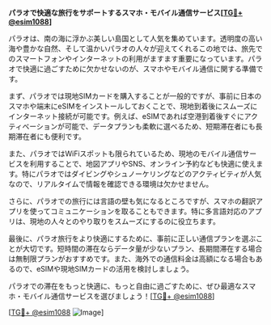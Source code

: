 **パラオで快適な旅行をサポートするスマホ・モバイル通信サービス[[TG💪+ @esim1088](https://t.me/s/esim1088)]**

パラオは、南の海に浮かぶ美しい島国として人気を集めています。透明度の高い海や豊かな自然、そして温かいパラオの人々が迎えてくれるこの地では、旅先でのスマートフォンやインターネットの利用がますます重要になっています。パラオで快適に過ごすために欠かせないのが、スマホやモバイル通信に関する準備です。

まず、パラオでは現地SIMカードを購入することが一般的ですが、事前に日本のスマホや端末にeSIMをインストールしておくことで、現地到着後にスムーズにインターネット接続が可能です。例えば、eSIMであれば空港到着後すぐにアクティベーションが可能で、データプランも柔軟に選べるため、短期滞在者にも長期滞在者にも便利です。

また、パラオではWiFiスポットも限られているため、現地のモバイル通信サービスを利用することで、地図アプリやSNS、オンライン予約なども快適に使えます。特にパラオではダイビングやシュノーケリングなどのアクティビティが人気なので、リアルタイムで情報を確認できる環境は欠かせません。

さらに、パラオでの旅行には言語の壁も気になるところですが、スマホの翻訳アプリを使ってコミュニケーションを取ることもできます。特に多言語対応のアプリは、現地の人々とのやり取りをスムーズにするのに役立ちます。

最後に、パラオ旅行をより快適にするために、事前に正しい通信プランを選ぶことが大切です。短時間の滞在ならデータ量が少ないプラン、長期間滞在する場合は無制限プランがおすすめです。また、海外での通信料金は高額になる場合もあるので、eSIMや現地SIMカードの活用を検討しましょう。

パラオでの滞在をもっと快適に、もっと自由に過ごすために、ぜひ最適なスマホ・モバイル通信サービスを選びましょう！[[TG💪+ @esim1088](https://t.me/s/esim1088)]

[[TG💪+ @esim1088](https://t.me/s/esim1088) ![Image](https://i.postimg.cc/Y0z9fWf4/image.png)]